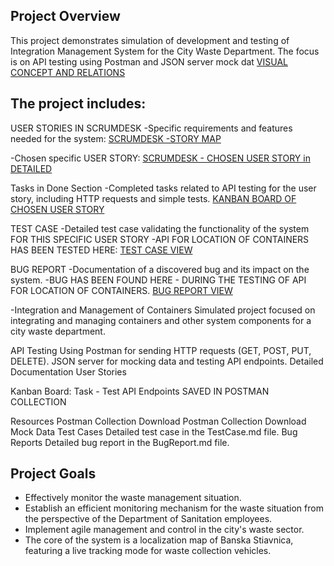 ## Project Overview
This project demonstrates simulation of development and testing of Integration Management System for the City Waste Department. 
The focus is on API testing using Postman and JSON server mock dat 
[VISUAL CONCEPT AND RELATIONS](https://github.com/Peter-QA-testing-Journey/INTEGRATION-MANAGEMENT-SYSTEM-FOR-CITY-WASTE-DEPARTMENT/blob/main/Integration%20management%20system%20for%20city%20waste%20department.png)

## The project includes:

 USER STORIES IN SCRUMDESK
 -Specific requirements and features needed for the system: 
[SCRUMDESK -STORY MAP](https://github.com/Peter-QA-testing-Journey/INTEGRATION-MANAGEMENT-SYSTEM-FOR-CITY-WASTE-DEPARTMENT/blob/main/USER%20STORY%20-%20LOCATION%20OF%20CONTAINERS.png)

 -Chosen specific USER STORY:
 [SCRUMDESK - CHOSEN USER STORY in DETAILED](https://github.com/Peter-QA-testing-Journey/INTEGRATION-MANAGEMENT-SYSTEM-FOR-CITY-WASTE-DEPARTMENT/blob/main/USER%20STORY%20-%20LOCATION%20OF%20CONTAINERS.png)

Tasks in Done Section
 -Completed tasks related to API testing for the user story, including HTTP requests and simple tests.
[KANBAN BOARD OF CHOSEN USER STORY](https://github.com/Peter-QA-testing-Journey/INTEGRATION-MANAGEMENT-SYSTEM-FOR-CITY-WASTE-DEPARTMENT/blob/main/KANBAN%20BOARD%20AND%20TEST%20API%20IN%20DONE.png)

TEST CASE
-Detailed test case validating the functionality of the system FOR THIS SPECIFIC USER STORY
-API FOR LOCATION OF CONTAINERS HAS BEEN TESTED HERE:
[TEST CASE VIEW](https://github.com/Peter-QA-testing-Journey/INTEGRATION-MANAGEMENT-SYSTEM-FOR-CITY-WASTE-DEPARTMENT/blob/main/KANBAN%20BOARD%20AND%20TEST%20API%20IN%20DONE.png)

BUG REPORT
-Documentation of a discovered bug and its impact on the system.
-BUG HAS BEEN FOUND HERE - DURING THE TESTING OF API FOR LOCATION OF CONTAINERS.
[BUG REPORT VIEW]()

-Integration and Management of Containers
Simulated project focused on integrating and managing containers and other system components for a city waste department.

API Testing
Using Postman for sending HTTP requests (GET, POST, PUT, DELETE).
JSON server for mocking data and testing API endpoints.
Detailed Documentation
User Stories

Kanban Board: Task - Test API Endpoints SAVED IN POSTMAN COLLECTION

Resources
Postman Collection
Download Postman Collection
Download Mock Data
Test Cases
Detailed test case in the TestCase.md file.
Bug Reports
Detailed bug report in the BugReport.md file.




## Project Goals
- Effectively monitor the waste management situation.
- Establish an efficient monitoring mechanism for the waste situation from the perspective of the Department of Sanitation employees.
- Implement agile management and control in the city's waste sector.
- The core of the system is a localization map of Banska Stiavnica, featuring a live tracking mode for waste collection vehicles.
